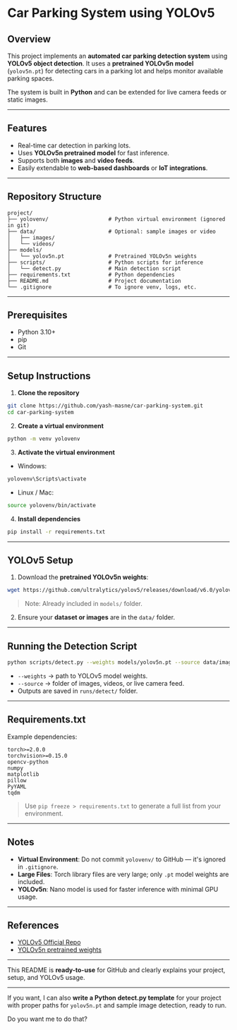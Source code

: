 # Car Parking System using YOLOv5

## Overview

This project implements an **automated car parking detection system** using **YOLOv5 object detection**. It uses a **pretrained YOLOv5n model** (`yolov5n.pt`) for detecting cars in a parking lot and helps monitor available parking spaces.

The system is built in **Python** and can be extended for live camera feeds or static images.

---

## Features

* Real-time car detection in parking lots.
* Uses **YOLOv5n pretrained model** for fast inference.
* Supports both **images** and **video feeds**.
* Easily extendable to **web-based dashboards** or **IoT integrations**.

---

## Repository Structure

```
project/
├── yolovenv/                   # Python virtual environment (ignored in git)
├── data/                       # Optional: sample images or video
│   ├── images/
│   └── videos/
├── models/
│   └── yolov5n.pt              # Pretrained YOLOv5n weights
├── scripts/                    # Python scripts for inference
│   └── detect.py               # Main detection script
├── requirements.txt            # Python dependencies
├── README.md                   # Project documentation
└── .gitignore                  # To ignore venv, logs, etc.
```

---

## Prerequisites

* Python 3.10+
* pip
* Git

---

## Setup Instructions

1. **Clone the repository**

```bash
git clone https://github.com/yash-masne/car-parking-system.git
cd car-parking-system
```

2. **Create a virtual environment**

```bash
python -m venv yolovenv
```

3. **Activate the virtual environment**

* Windows:

```bash
yolovenv\Scripts\activate
```

* Linux / Mac:

```bash
source yolovenv/bin/activate
```

4. **Install dependencies**

```bash
pip install -r requirements.txt
```

---

## YOLOv5 Setup

1. Download the **pretrained YOLOv5n weights**:

```bash
wget https://github.com/ultralytics/yolov5/releases/download/v6.0/yolov5n.pt -P models/
```

> Note: Already included in `models/` folder.

2. Ensure your **dataset or images** are in the `data/` folder.

---

## Running the Detection Script

```bash
python scripts/detect.py --weights models/yolov5n.pt --source data/images
```

* `--weights` → path to YOLOv5 model weights.
* `--source` → folder of images, videos, or live camera feed.
* Outputs are saved in `runs/detect/` folder.

---

## Requirements.txt

Example dependencies:

```
torch>=2.0.0
torchvision>=0.15.0
opencv-python
numpy
matplotlib
pillow
PyYAML
tqdm
```

> Use `pip freeze > requirements.txt` to generate a full list from your environment.

---

## Notes

* **Virtual Environment**: Do not commit `yolovenv/` to GitHub — it's ignored in `.gitignore`.
* **Large Files**: Torch library files are very large; only `.pt` model weights are included.
* **YOLOv5n**: Nano model is used for faster inference with minimal GPU usage.

---

## References

* [YOLOv5 Official Repo](https://github.com/ultralytics/yolov5)
* [YOLOv5n pretrained weights](https://github.com/ultralytics/yolov5/releases/download/v6.0/yolov5n.pt)

---

This README is **ready-to-use** for GitHub and clearly explains your project, setup, and YOLOv5 usage.

---

If you want, I can also **write a Python detect.py template** for your project with proper paths for `yolov5n.pt` and sample image detection, ready to run.

Do you want me to do that?
